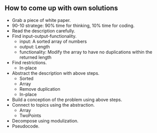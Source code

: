 ## How to come up with own solutions
* Grab a piece of white paper.
* 90-10 stratege: 90% time for thinking, 10% time for coding.
* Read the description carefully.
* Find input-output-functionality.
  - input: A sorted array of numbers
  - output: Length
  - functionality: Modify the array to have no duplications within the returned length
* Find restrictions.
  - In-place
* Abstract the description with above steps.
  - Sorted
  - Array
  - Remove duplication
  - In-place
* Build a conception of the problem using above steps.
* Connect to topics using the abstraction.
  - Array
  - TwoPoints
* Decompose using modulization.
* Pseudocode.
